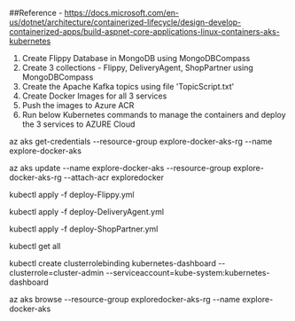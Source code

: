 
##Reference - https://docs.microsoft.com/en-us/dotnet/architecture/containerized-lifecycle/design-develop-containerized-apps/build-aspnet-core-applications-linux-containers-aks-kubernetes

1. Create Flippy Database in MongoDB using MongoDBCompass
2. Create 3 collections - Flippy, DeliveryAgent, ShopPartner using MongoDBCompass
3. Create the Apache Kafka topics using file 'TopicScript.txt'
4. Create Docker Images for all 3 services
5. Push the images to Azure ACR
5. Run below Kubernetes commands to manage the containers
   and deploy the 3 services to AZURE Cloud

az aks get-credentials --resource-group explore-docker-aks-rg --name explore-docker-aks

az aks update --name explore-docker-aks --resource-group explore-docker-aks-rg --attach-acr exploredocker

kubectl apply -f deploy-Flippy.yml

kubectl apply -f deploy-DeliveryAgent.yml

kubectl apply -f deploy-ShopPartner.yml

kubectl get all

kubectl create clusterrolebinding kubernetes-dashboard --clusterrole=cluster-admin --serviceaccount=kube-system:kubernetes-dashboard

az aks browse --resource-group exploredocker-aks-rg --name explore-docker-aks